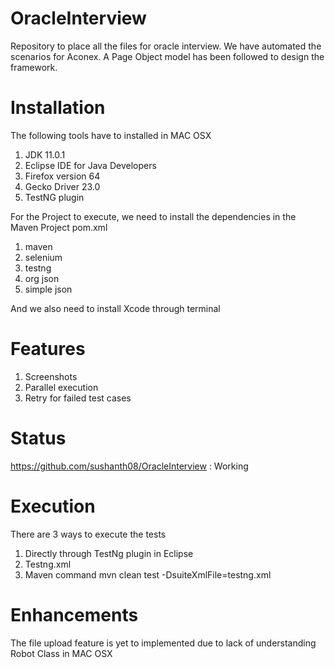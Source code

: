 # OracleInterview
Repository to place all the files for oracle interview. We have automated the scenarios for Aconex. A Page Object model has been followed to design the framework.

# Installation
The following tools have to installed in MAC OSX
1. JDK 11.0.1
2. Eclipse IDE for Java Developers
3. Firefox version 64
4. Gecko Driver 23.0
5. TestNG plugin

For the Project to execute, we need to install the dependencies in the Maven Project pom.xml
1. maven
2. selenium
3. testng
4. org json
5. simple json

And we also need to install Xcode through terminal

# Features
1. Screenshots
2. Parallel execution
3. Retry for failed test cases

# Status
https://github.com/sushanth08/OracleInterview : Working

# Execution
There are 3 ways to execute the tests
1. Directly through TestNg plugin in Eclipse
2. Testng.xml
3. Maven command 
     mvn clean test -DsuiteXmlFile=testng.xml
     
# Enhancements
The file upload feature is yet to implemented due to lack of understanding Robot Class in MAC OSX
